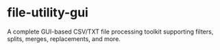 # file-utility-gui
A complete GUI-based CSV/TXT file processing toolkit supporting filters, splits, merges, replacements, and more.
